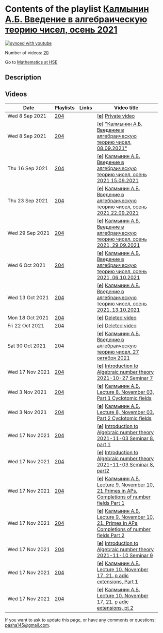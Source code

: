 # Contents of the playlist [Калмынин А.Б. Введение в алгебраическую теорию чисел, осень 2021](https://www.youtube.com/playlist?list=PLq3E5oubNNoCmoQs-ZI4rUCHG0zMt0oZw)

[![synced with youtube](https://img.shields.io/github/last-commit/mathphysschool/mathphysschool.github.io/autoupdate1?label=synced%20with%20youtube)](https://github.com/mathphysschool/mathphysschool.github.io/commits/autoupdate1)

Number of videos: [20](#videos)

Go to [Mathematics at HSE](../README.md)

## Description



## Videos

|Date|Playlists|Links|Video title|
|---|---|---|---|
| Wed&nbsp;8&nbsp;Sep&nbsp;2021 | [204](../playlists/204 "Калмынин А.Б. Введение в алгебраическую теорию чисел, осень 2021") |  | [[**e**](https://studio.youtube.com/video/cO7WI1RSl1U/edit "Edit")] [Private video](https://www.youtube.com/watch?v=cO7WI1RSl1U&list=PLq3E5oubNNoCmoQs-ZI4rUCHG0zMt0oZw "This video is private.") |
| Wed&nbsp;8&nbsp;Sep&nbsp;2021 | [204](../playlists/204 "Калмынин А.Б. Введение в алгебраическую теорию чисел, осень 2021") |  | [[**e**](https://studio.youtube.com/video/26NS6HV5d64/edit "Edit")] [&#34;Калмынин А.Б. Введение в алгебраическую теорию чисел,  08.09.2021&#34;](https://www.youtube.com/watch?v=26NS6HV5d64&list=PLq3E5oubNNoCmoQs-ZI4rUCHG0zMt0oZw "Kalmylin A.B. Introduction to Algebraic Number Theory") |
| Thu&nbsp;16&nbsp;Sep&nbsp;2021 | [204](../playlists/204 "Калмынин А.Б. Введение в алгебраическую теорию чисел, осень 2021") |  | [[**e**](https://studio.youtube.com/video/CcMfd9u7ft8/edit "Edit")] [Калмынин А.Б. Введение в алгебраическую теорию чисел, осень 2021 15.09.2021](https://www.youtube.com/watch?v=CcMfd9u7ft8&list=PLq3E5oubNNoCmoQs-ZI4rUCHG0zMt0oZw "Kalmylin A.B. Introduction to Algebraic Number Theory") |
| Thu&nbsp;23&nbsp;Sep&nbsp;2021 | [204](../playlists/204 "Калмынин А.Б. Введение в алгебраическую теорию чисел, осень 2021") |  | [[**e**](https://studio.youtube.com/video/C49yeWYC0EI/edit "Edit")] [Калмынин А.Б. Введение в алгебраическую теорию чисел, осень 2021 22.09.2021](https://www.youtube.com/watch?v=C49yeWYC0EI&list=PLq3E5oubNNoCmoQs-ZI4rUCHG0zMt0oZw "Kalmylin A.B. Introduction to Algebraic Number Theory") |
| Wed&nbsp;29&nbsp;Sep&nbsp;2021 | [204](../playlists/204 "Калмынин А.Б. Введение в алгебраическую теорию чисел, осень 2021") |  | [[**e**](https://studio.youtube.com/video/zvk0EyJIiAw/edit "Edit")] [Калмынин А.Б. Введение в алгебраическую теорию чисел, осень 2021, 29.09.2021](https://www.youtube.com/watch?v=zvk0EyJIiAw&list=PLq3E5oubNNoCmoQs-ZI4rUCHG0zMt0oZw "Kalmylin A.B. Introduction to Algebraic Number Theory") |
| Wed&nbsp;6&nbsp;Oct&nbsp;2021 | [204](../playlists/204 "Калмынин А.Б. Введение в алгебраическую теорию чисел, осень 2021") |  | [[**e**](https://studio.youtube.com/video/RPqdgGPT5pI/edit "Edit")] [Калмынин А.Б. Введение в алгебраическую теорию чисел, осень 2021, 06.10.2021](https://www.youtube.com/watch?v=RPqdgGPT5pI&list=PLq3E5oubNNoCmoQs-ZI4rUCHG0zMt0oZw "Kalmylin A.B. Introduction to Algebraic Number Theory") |
| Wed&nbsp;13&nbsp;Oct&nbsp;2021 | [204](../playlists/204 "Калмынин А.Б. Введение в алгебраическую теорию чисел, осень 2021") |  | [[**e**](https://studio.youtube.com/video/fMiRCS7tFGw/edit "Edit")] [Калмынин А.Б. Введение в алгебраическую теорию чисел, осень 2021, 13.10.2021](https://www.youtube.com/watch?v=fMiRCS7tFGw&list=PLq3E5oubNNoCmoQs-ZI4rUCHG0zMt0oZw "Kalmylin A.B. Introduction to Algebraic Number Theory") |
| Mon&nbsp;18&nbsp;Oct&nbsp;2021 | [204](../playlists/204 "Калмынин А.Б. Введение в алгебраическую теорию чисел, осень 2021") |  | [[**e**](https://studio.youtube.com/video/-uxdEXZqJYg/edit "Edit")] [Deleted video](https://www.youtube.com/watch?v=-uxdEXZqJYg&list=PLq3E5oubNNoCmoQs-ZI4rUCHG0zMt0oZw "This video is unavailable.") |
| Fri&nbsp;22&nbsp;Oct&nbsp;2021 | [204](../playlists/204 "Калмынин А.Б. Введение в алгебраическую теорию чисел, осень 2021") |  | [[**e**](https://studio.youtube.com/video/-QQ_dZrRN_c/edit "Edit")] [Deleted video](https://www.youtube.com/watch?v=-QQ_dZrRN_c&list=PLq3E5oubNNoCmoQs-ZI4rUCHG0zMt0oZw "This video is unavailable.") |
| Sat&nbsp;30&nbsp;Oct&nbsp;2021 | [204](../playlists/204 "Калмынин А.Б. Введение в алгебраическую теорию чисел, осень 2021") |  | [[**e**](https://studio.youtube.com/video/f34HD3iWjeY/edit "Edit")] [Калмынин А.Б. Введение в алгебраическую теорию чисел. 27 октября 2021](https://www.youtube.com/watch?v=f34HD3iWjeY&list=PLq3E5oubNNoCmoQs-ZI4rUCHG0zMt0oZw "Lecture 7") |
| Wed&nbsp;17&nbsp;Nov&nbsp;2021 | [204](../playlists/204 "Калмынин А.Б. Введение в алгебраическую теорию чисел, осень 2021") |  | [[**e**](https://studio.youtube.com/video/eTR0YXtg9JI/edit "Edit")] [Introduction to Algebraic number theory 2021-10-27 Seminar 7](https://www.youtube.com/watch?v=eTR0YXtg9JI&list=PLq3E5oubNNoCmoQs-ZI4rUCHG0zMt0oZw) |
| Wed&nbsp;3&nbsp;Nov&nbsp;2021 | [204](../playlists/204 "Калмынин А.Б. Введение в алгебраическую теорию чисел, осень 2021") |  | [[**e**](https://studio.youtube.com/video/INxkLVQrgbA/edit "Edit")] [Калмынин А.Б. Lecture 8. November 03, Part 1  Cyclotomic fields](https://www.youtube.com/watch?v=INxkLVQrgbA&list=PLq3E5oubNNoCmoQs-ZI4rUCHG0zMt0oZw) |
| Wed&nbsp;3&nbsp;Nov&nbsp;2021 | [204](../playlists/204 "Калмынин А.Б. Введение в алгебраическую теорию чисел, осень 2021") |  | [[**e**](https://studio.youtube.com/video/KG6QiDAy_nM/edit "Edit")] [Калмынин А.Б.  Lecture 8,  November 03.  Part 2  Cyclotomic fields](https://www.youtube.com/watch?v=KG6QiDAy_nM&list=PLq3E5oubNNoCmoQs-ZI4rUCHG0zMt0oZw) |
| Wed&nbsp;17&nbsp;Nov&nbsp;2021 | [204](../playlists/204 "Калмынин А.Б. Введение в алгебраическую теорию чисел, осень 2021") |  | [[**e**](https://studio.youtube.com/video/t2CR2d1D71o/edit "Edit")] [Introduction to Algebraic number theory 2021-11-03 Seminar 8, part 1](https://www.youtube.com/watch?v=t2CR2d1D71o&list=PLq3E5oubNNoCmoQs-ZI4rUCHG0zMt0oZw) |
| Wed&nbsp;17&nbsp;Nov&nbsp;2021 | [204](../playlists/204 "Калмынин А.Б. Введение в алгебраическую теорию чисел, осень 2021") |  | [[**e**](https://studio.youtube.com/video/2DPJ_wY4n8g/edit "Edit")] [Introduction to Algebraic number theory 2021-11-03 Seminar 8, part2](https://www.youtube.com/watch?v=2DPJ_wY4n8g&list=PLq3E5oubNNoCmoQs-ZI4rUCHG0zMt0oZw) |
| Wed&nbsp;17&nbsp;Nov&nbsp;2021 | [204](../playlists/204 "Калмынин А.Б. Введение в алгебраическую теорию чисел, осень 2021") |  | [[**e**](https://studio.youtube.com/video/MFmqw9LlTGc/edit "Edit")] [Калмынин А.Б. Lecture 9. November 10, 21 Primes in APs, Completions of number fields  Part 1](https://www.youtube.com/watch?v=MFmqw9LlTGc&list=PLq3E5oubNNoCmoQs-ZI4rUCHG0zMt0oZw "Introduction to Algebraic number theory") |
| Wed&nbsp;17&nbsp;Nov&nbsp;2021 | [204](../playlists/204 "Калмынин А.Б. Введение в алгебраическую теорию чисел, осень 2021") |  | [[**e**](https://studio.youtube.com/video/aqrh9Uraifw/edit "Edit")] [Калмынин А.Б. Lecture 9. November 10, 21. Primes in APs, Completions of number fields  Part 2](https://www.youtube.com/watch?v=aqrh9Uraifw&list=PLq3E5oubNNoCmoQs-ZI4rUCHG0zMt0oZw "Introduction to Algebraic number theory") |
| Wed&nbsp;17&nbsp;Nov&nbsp;2021 | [204](../playlists/204 "Калмынин А.Б. Введение в алгебраическую теорию чисел, осень 2021") |  | [[**e**](https://studio.youtube.com/video/0dBDf_lx470/edit "Edit")] [Introduction to Algebraic number theory 2021-11-10 Seminar 9](https://www.youtube.com/watch?v=0dBDf_lx470&list=PLq3E5oubNNoCmoQs-ZI4rUCHG0zMt0oZw) |
| Wed&nbsp;17&nbsp;Nov&nbsp;2021 | [204](../playlists/204 "Калмынин А.Б. Введение в алгебраическую теорию чисел, осень 2021") |  | [[**e**](https://studio.youtube.com/video/dixDxzkcroY/edit "Edit")] [Калмынин А.Б. Lecture 10. November 17, 21. p adic extensions, Part 1](https://www.youtube.com/watch?v=dixDxzkcroY&list=PLq3E5oubNNoCmoQs-ZI4rUCHG0zMt0oZw) |
| Wed&nbsp;17&nbsp;Nov&nbsp;2021 | [204](../playlists/204 "Калмынин А.Б. Введение в алгебраическую теорию чисел, осень 2021") |  | [[**e**](https://studio.youtube.com/video/2G1eZezAd3g/edit "Edit")] [Калмынин А.Б. Lecture 10. November 17, 21. p adic extensions, pt 2](https://www.youtube.com/watch?v=2G1eZezAd3g&list=PLq3E5oubNNoCmoQs-ZI4rUCHG0zMt0oZw) |


 If you want to ask to update this page, or have any comments or questions: <pasha145@gmail.com>.